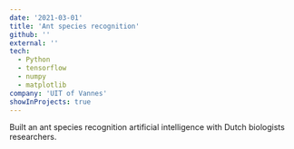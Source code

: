 ```yaml
---
date: '2021-03-01'
title: 'Ant species recognition'
github: ''
external: ''
tech:
  - Python
  - tensorflow
  - numpy
  - matplotlib
company: 'UIT of Vannes'
showInProjects: true
---
```


Built an ant species recognition artificial intelligence with Dutch biologists researchers.
